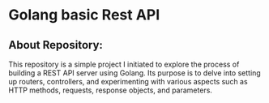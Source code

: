 # Golang basic Rest API

## About Repository:

This repository is a simple project I initiated to explore the process of building a REST API server using Golang. Its purpose is to delve into setting up routers, controllers, and experimenting with various aspects such as HTTP methods, requests, response objects, and parameters.
